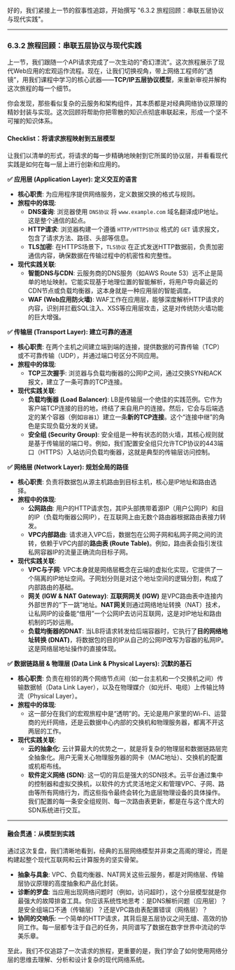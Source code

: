 好的，我们紧接上一节的叙事性追踪，开始撰写 "6.3.2 旅程回顾：串联五层协议与现代实践"。

---

### 6.3.2 旅程回顾：串联五层协议与现代实践

上一节，我们跟随一个API请求完成了一次生动的“奇幻漂流”。这次旅程展示了现代Web应用的宏观运作流程。现在，让我们切换视角，带上网络工程师的“透镜”，用我们课程中学习的核心武器——**TCP/IP五层协议模型**，来重新审视并解构这次旅程的每一个细节。

你会发现，那些看似复杂的云服务和架构组件，其本质都是对经典网络协议原理的精妙封装与实现。这次回顾将帮助你把零散的知识点彻底串联起来，形成一个坚不可摧的知识体系。

#### Checklist：将请求旅程映射到五层模型

让我们以清单的形式，将请求的每一步精确地映射到它所属的协议层，并看看现代实践是如何在每一层上进行创新和应用的。

**✅ 应用层 (Application Layer): 定义交互的语言**

*   **核心职责**: 为应用程序提供网络服务，定义数据交换的格式与规则。
*   **旅程中的体现**:
    *   **DNS查询**: 浏览器使用 `DNS协议` 将 `www.example.com` 域名翻译成IP地址。这是整个通信的起点。
    *   **HTTP请求**: 浏览器构建一个遵循 `HTTP/HTTPS协议` 格式的 `GET` 请求报文，包含了请求方法、路径、头部等信息。
    *   **TLS加密**: 在HTTPS场景下，`TLS协议` 在正式发送HTTP数据前，负责加密通信内容，确保数据在传输过程中的机密性和完整性。
*   **现代实践关联**:
    *   **智能DNS与CDN**: 云服务商的DNS服务（如AWS Route 53）远不止是简单的地址映射。它能实现基于地理位置的智能解析，将用户导向最近的CDN节点或负载均衡器，这本身就是一种应用层的智能调度。
    *   **WAF (Web应用防火墙)**: WAF工作在应用层，能够深度解析HTTP请求的内容，识别并拦截SQL注入、XSS等应用层攻击，这是对传统防火墙功能的巨大增强。

**✅ 传输层 (Transport Layer): 建立可靠的通道**

*   **核心职责**: 在两个主机之间建立端到端的连接，提供数据的可靠传输（TCP）或不可靠传输（UDP），并通过端口号区分不同应用。
*   **旅程中的体现**:
    *   **TCP三次握手**: 浏览器与负载均衡器的公网IP之间，通过交换SYN和ACK报文，建立了一条可靠的TCP连接。
*   **现代实践关联**:
    *   **负载均衡器 (Load Balancer)**: LB是传输层一个绝佳的实践范例。它作为客户端TCP连接的目的地，终结了来自用户的连接。然后，它会与后端选定的某个容器（例如`容器1`）建立一条**新的TCP连接**。这个“连接中继”的角色是实现负载分发的关键。
    *   **安全组 (Security Group)**: 安全组是一种有状态的防火墙，其核心规则就是基于传输层的端口号。例如，我们配置安全组只允许TCP协议的443端口（HTTPS）入站访问负载均衡器，这就是典型的传输层访问控制。

**✅ 网络层 (Network Layer): 规划全局的路径**

*   **核心职责**: 负责将数据包从源主机路由到目标主机，核心是IP地址和路由选择。
*   **旅程中的体现**:
    *   **公网路由**: 用户的HTTP请求包，其IP头部携带着源IP（用户公网IP）和目的IP（负载均衡器公网IP），在互联网上由无数个路由器根据路由表接力转发。
    *   **VPC内部路由**: 请求进入VPC后，数据包在公网子网和私网子网之间的流转，依赖于VPC内部的**路由表 (Route Table)**。例如，路由表会指引发往私网容器IP的流量正确流向目标子网。
*   **现代实践关联**:
    *   **VPC与子网**: VPC本身就是网络层概念在云端的虚拟化实现，它提供了一个隔离的IP地址空间。子网划分则是对这个地址空间的逻辑分割，构成了内部路由的基础。
    *   **网关 (IGW & NAT Gateway)**: **互联网网关 (IGW)** 是VPC路由表中连接内外部世界的“下一跳”地址。**NAT网关**则通过网络地址转换（NAT）技术，让私网IP的设备能“借用”一个公网IP去访问互联网，这是对IP地址和路由机制的巧妙运用。
    *   **负载均衡器的DNAT**: 当LB将请求转发给后端容器时，它执行了**目的网络地址转换 (DNAT)**，将数据包的目的IP从自己的公网IP改写为容器的私网IP。这是网络层地址操作的直接体现。

**✅ 数据链路层 & 物理层 (Data Link & Physical Layers): 沉默的基石**

*   **核心职责**: 负责在相邻的两个网络节点间（如一台主机和一个交换机之间）传输数据帧（Data Link Layer），以及在物理媒介（如光纤、电缆）上传输比特流（Physical Layer）。
*   **旅程中的体现**:
    *   这一部分在我们的宏观旅程中是“透明”的。无论是用户家里的Wi-Fi、运营商的光纤网络，还是云数据中心内部的交换机和物理服务器，都离不开这两层的工作。
*   **现代实践关联**:
    *   **云的抽象化**: 云计算最大的优势之一，就是将复杂的物理层和数据链路层完全抽象化。用户无需关心物理服务器的网卡（MAC地址）、交换机的配置或机柜布线。
    *   **软件定义网络 (SDN)**: 这一切的背后是强大的SDN技术。云平台通过集中的控制器和虚拟交换机，以软件的方式灵活地定义和管理VPC、子网、路由等所有网络行为，而这些指令最终会转化为底层物理设备的具体操作。我们配置的每一条安全组规则、每一次路由表更新，都是在与这个庞大的SDN系统进行交互。

---

#### 融会贯通：从模型到实践

通过这次复盘，我们清晰地看到，经典的五层网络模型并非束之高阁的理论，而是构建起整个现代互联网和云计算服务的坚实骨架。

*   **抽象与具象**: VPC、负载均衡器、NAT网关这些云服务，都是对网络层、传输层协议原理的高度抽象和产品化封装。
*   **诊断的罗盘**: 当应用出现网络问题时（例如，访问超时），这个分层模型就是你最强大的故障排查工具。你应该系统性地思考：是DNS解析问题（应用层）？是安全组端口不通（传输层）？还是VPC路由表配置错误（网络层）？
*   **协同的交响乐**: 一个简单的HTTP请求，其背后是五层协议之间无缝、高效的协同工作。每一层都专注于自己的任务，共同谱写了数据在数字世界中流动的华美乐章。

至此，我们不仅追踪了一次请求的旅程，更重要的是，我们学会了如何使用网络分层的思维去理解、分析和设计复杂的现代网络系统。